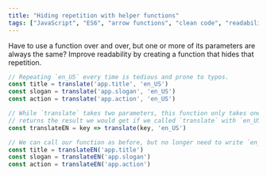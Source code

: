 ```yaml
---
title: "Hiding repetition with helper functions"
tags: ["JavaScript", "ES6", "arrow functions", "clean code", "readability"]
---
```

Have to use a function over and over, but one or more of its parameters are always the same? Improve readability by creating a function that hides that repetition.

```js
// Repeating `en_US` every time is tedious and prone to typos.
const title = translate('app.title', 'en_US')
const slogan = translate('app.slogan', 'en_US')
const action = translate('app.action', 'en_US')

// While `translate` takes two parameters, this function only takes one. It
// returns the result we would get if we called `translate` with `en_US`.
const translateEN = key => translate(key, 'en_US')

// We can call our function as before, but no longer need to write `en_US`.
const title = translateEN('app.title')
const slogan = translateEN('app.slogan')
const action = translateEN('app.action')
```
